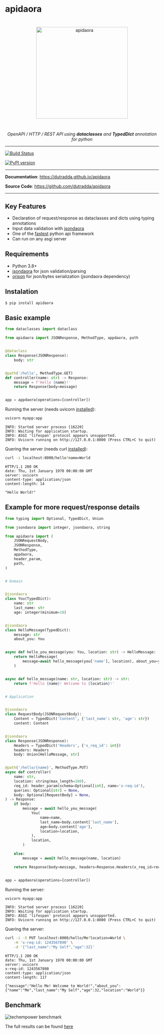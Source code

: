 # apidaora

<p align="center" style="margin: 3em">
  <a href="https://github.com/dutradda/apidaora">
    <img src="https://dutradda.github.io/apidaora/apidaora.svg" alt="apidaora" width="300"/>
  </a>
</p>

<p align="center">
    <em>OpenAPI / HTTP / REST API using <b>dataclasses</b> and <b>TypedDict</b> annotation for python</b></em>
</p>

---

[![Build Status](https://travis-ci.org/cesarbruschetta/apidaora.svg?branch=master)](https://travis-ci.org/cesarbruschetta/apidaora)

[![PyPI version](https://badge.fury.io/py/apidaora.svg)](https://badge.fury.io/py/apidaora)

---

**Documentation**: <a href="https://dutradda.github.io/apidaora" target="_blank">https://dutradda.github.io/apidaora</a>

**Source Code**: <a href="https://github.com/dutradda/apidaora" target="_blank">https://github.com/dutradda/apidaora</a>

---


## Key Features

- Declaration of request/response as dataclasses and dicts using typing annotations
- Input data validation with [jsondaora](https://github.com/dutradda/jsondaora)
- One of the [fastest](#benchmark) python api framework
- Can run on any asgi server


## Requirements

 - Python 3.8+
 - [jsondaora](https://github.com/dutradda/jsondaora) for json validation/parsing
 - [orjson](https://github.com/ijl/orjson) for json/bytes serialization (jsondaora dependency)


## Instalation
```
$ pip install apidaora
```


## Basic example

```python
from dataclasses import dataclass

from apidaora import JSONResponse, MethodType, appdaora, path


@dataclass
class Response(JSONResponse):
    body: str


@path('/hello', MethodType.GET)
def controller(name: str) -> Response:
    message = f'Hello {name}!'
    return Response(body=message)


app = appdaora(operations=[controller])

```

Running the server (needs uvicorn [installed](https://www.uvicorn.org)):

```bash
uvicorn myapp:app

```

```
INFO: Started server process [16220]
INFO: Waiting for application startup.
INFO: ASGI 'lifespan' protocol appears unsupported.
INFO: Uvicorn running on http://127.0.0.1:8000 (Press CTRL+C to quit)

```

Quering the server (needs curl [installed](https://curl.haxx.se/docs/install.html)):

```bash
curl -i localhost:8000/hello?name=World

```

```
HTTP/1.1 200 OK
date: Thu, 1st January 1970 00:00:00 GMT
server: uvicorn
content-type: application/json
content-length: 14

"Hello World!"

```


## Example for more request/response details

```python
from typing import Optional, TypedDict, Union

from jsondaora import integer, jsondaora, string

from apidaora import (
    JSONRequestBody,
    JSONResponse,
    MethodType,
    appdaora,
    header_param,
    path,
)


# Domain


@jsondaora
class You(TypedDict):
    name: str
    last_name: str
    age: integer(minimum=18)


@jsondaora
class HelloMessage(TypedDict):
    message: str
    about_you: You


async def hello_you_message(you: You, location: str) -> HelloMessage:
    return HelloMessage(
        message=await hello_message(you['name'], location), about_you=you
    )


async def hello_message(name: str, location: str) -> str:
    return f'Hello {name}! Welcome to {location}!'


# Application


@jsondaora
class RequestBody(JSONRequestBody):
    Content = TypedDict('Content', {'last_name': str, 'age': str})
    content: Content


@jsondaora
class Response(JSONResponse):
    Headers = TypedDict('Headers', {'x_req_id': int})
    headers: Headers
    body: Union[HelloMessage, str]


@path('/hello/{name}', MethodType.PUT)
async def controller(
    name: str,
    location: string(max_length=100),
    req_id: header_param(schema=Optional[int], name='x-req-id'),
    queries: Optional[str] = None,
    body: Optional[RequestBody] = None,
) -> Response:
    if body:
        message = await hello_you_message(
            You(
                name=name,
                last_name=body.content['last_name'],
                age=body.content['age'],
                location=location,
            ),
            location,
        )

    else:
        message = await hello_message(name, location)

    return Response(body=message, headers=Response.Headers(x_req_id=req_id))


app = appdaora(operations=[controller])

```

Running the server:

```bash
uvicorn myapp:app

```

```
INFO: Started server process [16220]
INFO: Waiting for application startup.
INFO: ASGI 'lifespan' protocol appears unsupported.
INFO: Uvicorn running on http://127.0.0.1:8000 (Press CTRL+C to quit)

```

Quering the server:

```bash
curl -i -X PUT localhost:8000/hello/Me?location=World \
    -H 'x-req-id: 1243567890' \
    -d '{"last_name":"My Self","age":32}'

```

```
HTTP/1.1 200 OK
date: Thu, 1st January 1970 00:00:00 GMT
server: uvicorn
x-req-id: 1243567890
content-type: application/json
content-length: 117

{"message":"Hello Me! Welcome to World!","about_you":{"name":"Me","last_name":"My Self","age":32,"location":"World"}}

```


## Benchmark

![techempower benchmark](https://dutradda.github.io/apidaora/benchmark.png "TechEmpower Frameworks Benchmark")

The full results can be found [here](https://www.techempower.com/benchmarks/#section=test&runid=76bbd357-a161-42eb-a203-051bdd949006&hw=ph&test=query&l=zijzen-v)

